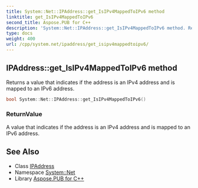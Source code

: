 ```yaml
---
title: System::Net::IPAddress::get_IsIPv4MappedToIPv6 method
linktitle: get_IsIPv4MappedToIPv6
second_title: Aspose.PUB for C++
description: 'System::Net::IPAddress::get_IsIPv4MappedToIPv6 method. Returns a value that indicates if the address is an IPv4 address and is mapped to an IPv6 address in C++.'
type: docs
weight: 400
url: /cpp/system.net/ipaddress/get_isipv4mappedtoipv6/
---
```

## IPAddress::get_IsIPv4MappedToIPv6 method


Returns a value that indicates if the address is an IPv4 address and is mapped to an IPv6 address.

```cpp
bool System::Net::IPAddress::get_IsIPv4MappedToIPv6()
```


### ReturnValue

A value that indicates if the address is an IPv4 address and is mapped to an IPv6 address.

## See Also

* Class [IPAddress](../)
* Namespace [System::Net](../../)
* Library [Aspose.PUB for C++](../../../)
